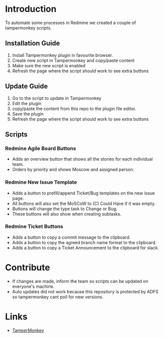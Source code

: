 # Introduction
To automate some processes in Redmine we created a couple of tampermonkey scripts.

## Installation Guide
1. Install Tampermonkey plugin in favourite browser.
2. Create new script in Tampermonkey and copy/paste content
3. Make sure the new script is enabled
4. Refresh the page where the script should work to see extra buttons

## Update Guide
1. Go to the script to update in Tampermonkey
2. Edit the plugin
3. copy/paste the content from this repo to the plugin file editor.
4. Save the plugin
5. Refresh the page where the script should work to see extra buttons

## Scripts
### Redmine Agile Board Buttons
- Adds an overview button that shows all the stories for each individual team.
- Orders by priority and shows Moscow and assigned person.

### Redmine New Issue Template
- Adds a button to prefill/append Ticket/Bug templates on the new issue page.
- All buttons will also set the MoSCoW to (C) Could Have if it was empty.
- Buttons will change the type task to Change or Bug.
- These buttons will also show when creating subtasks.

### Redmine Ticket Buttons
- Adds a button to copy a commit message to the clipboard.
- Adds a button to copy the agreed branch name format to the clipboard.
- Adds a button to copy a Ticket Announcement to the clipboard for slack.

# Contribute
- If changes are made, inform the team so scripts can be updated on everyone's machine.
- Auto updates did not work because this repository is protected by ADFS so tampermonkey cant poll for new versions.

# Links
- [TamperMonkey](https://www.tampermonkey.net/)
